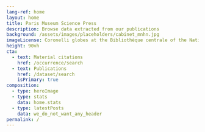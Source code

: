 ```yaml
---
lang-ref: home
layout: home
title: Paris Museum Science Press
description: Browse data extracted from our publications
background: /assets/images/placeholders/cabinet_mnhn.jpg
imageLicense: Coronelli globes at the Bibliothèque centrale of the National Museum of Natural History, Paris © MNHN - A. Iatzoura.
height: 90vh
cta:
  - text: Material citations
    href: /occurrence/search
  - text: Publications
    href: /dataset/search
    isPrimary: true
composition:
  - type: heroImage
  - type: stats
    data: home.stats
  - type: latestPosts
    data: we_do_not_want_any_header   
permalink: /
---
```

